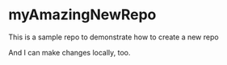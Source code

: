 # myAmazingNewRepo
This is a sample repo to demonstrate how to create a new repo

And I can make changes locally, too.
